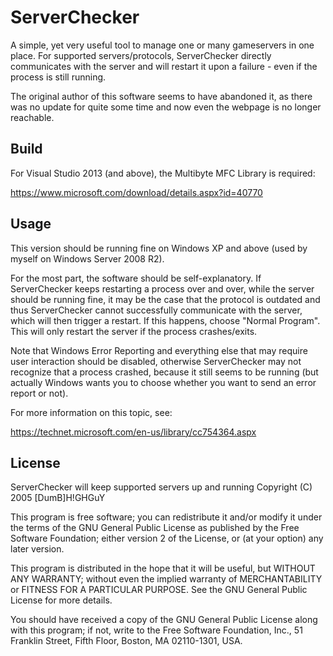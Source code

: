 # ServerChecker

A simple, yet very useful tool to manage one or many gameservers in
one place. For supported servers/protocols, ServerChecker
directly communicates with the server and will restart it upon
a failure - even if the process is still running.

The original author of this software seems to have abandoned it,
as there was no update for quite some time and now even
the webpage is no longer reachable.

## Build

For Visual Studio 2013 (and above), the Multibyte MFC Library is required:

https://www.microsoft.com/download/details.aspx?id=40770

## Usage

This version should be running fine on Windows XP and above (used by myself on 
Windows Server 2008 R2).

For the most part, the software should be self-explanatory. If ServerChecker
keeps restarting a process over and over, while the server should be running fine,
it may be the case that the protocol is outdated and thus ServerChecker
cannot successfully communicate with the server, which will then trigger a restart.
If this happens, choose "Normal Program". This will only restart the server
if the process crashes/exits.

Note that Windows Error Reporting and everything else that may require user
interaction should be disabled, otherwise ServerChecker may not recognize that
a process crashed, because it still seems to be running (but actually Windows
wants you to choose whether you want to send an error report or not).

For more information on this topic, see:

https://technet.microsoft.com/en-us/library/cc754364.aspx

## License

ServerChecker will keep supported servers up and running
Copyright (C) 2005  [DumB]H!GHGuY

This program is free software; you can redistribute it and/or
modify it under the terms of the GNU General Public License
as published by the Free Software Foundation; either version 2
of the License, or (at your option) any later version.

This program is distributed in the hope that it will be useful,
but WITHOUT ANY WARRANTY; without even the implied warranty of
MERCHANTABILITY or FITNESS FOR A PARTICULAR PURPOSE.  See the
GNU General Public License for more details.

You should have received a copy of the GNU General Public License
along with this program; if not, write to the Free Software
Foundation, Inc., 51 Franklin Street, Fifth Floor, Boston, MA  02110-1301, USA.
